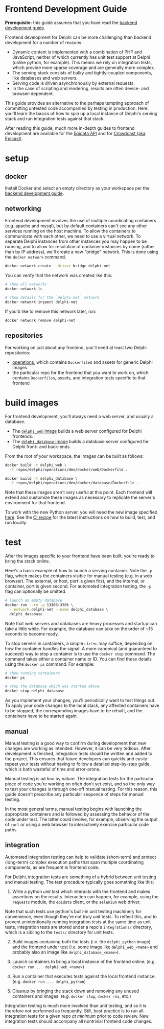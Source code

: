 # Frontend Development Guide

**Prerequisite:** this guide assumes that you have read the
[backend development guide](backend_development.md).

Frontend development for Delphi can be more challenging than backend
development for a number of reasons:

- Dynamic content is implemented with a combination of PHP and JavaScript,
  neither of which currently has unit test support at Delphi (unlike python,
  for example). This means we rely on integration tests, which provide more
  sparse coverage and are generally more complex.
- The serving stack consists of bulky and tightly-coupled components, like
  databases and web servers.
- Serving code is driven asynchronously by external requests.
- In the case of scripting and rendering, results are often device- and
  browser-dependent.

This guide provides an alternative to the perhaps tempting approach of
committing untested code accompanied by testing in production. Here, you'll
learn the basics of how to spin up a local instance of Delphi's serving stack
and run integration tests against that stack.

After reading this guide, much more in-depth guides to frontend development are
available for the
[Epidata API](https://github.com/cmu-delphi/delphi-epidata/blob/master/docs/epidata_development.md)
and for
[Crowdcast (aka Epicast)](https://github.com/cmu-delphi/www-epicast/blob/master/docs/epicast_development.md).

# setup

## docker

Install Docker and select an empty directory as your workspace per the
[backend development guide](backend_development.md#install-docker).

## networking

Frontend development involves the use of multiple coordinating containers (e.g.
apache and mysql), but by default containers can't see any other services
running on the host machine. To allow the containers to communicate with each
other, we need to use a virtual network. To separate Delphi instances from
other instances you may happen to be running, and to allow for resolution of
container instances by name (rather than by IP address), we'll create a new
"bridge" network. This is done using the `docker network` command.

```bash
docker network create --driver bridge delphi-net
```

You can verify that the network was created like this:

```bash
# show all networks
docker network ls

# show details for the `delphi-net` network
docker network inspect delphi-net
```

If you'd like to remove this network later, run:

```bash
docker network remove delphi-net
```

## repositories

For working on just about any frontend, you'll need at least two Delphi
repositories:

- [operations](https://github.com/cmu-delphi/operations), which contains
  `Dockerfile`s and assets for generic Delphi images
- the particular repo for the frontend that you want to work on, which contains
  `Dockerfile`s, assets, and integration tests specific to that frontend

# build images

For frontend development, you'll always need a web server, and usually a
database.

- The [`delphi_web` image](../dev/docker/web/README.md) builds a web server
  configured for Delphi frontends.
- The [`delphi_database` image](../dev/docker/database/README.md) builds a
  database server configured for Delphi front- and back-ends.

From the root of your workspace, the images can be built as follows:

```bash
docker build -t delphi_web \
  -f repos/delphi/operations/dev/docker/web/Dockerfile .

docker build -t delphi_database \
  -f repos/delphi/operations/dev/docker/database/Dockerfile .
```

Note that these images aren't very useful at this point. Each frontend will
extend and customize these images as necessary to replicate the server's
environment for that frontend.

To work with the new Python server, you will need the new image specified
[here](https://github.com/cmu-delphi/delphi-epidata/blob/76cc4c513fe1fa64eede08a6a9202aaa25e0dc1b/dev/docker/python/Dockerfile). See the [CI recipe](https://github.com/cmu-delphi/delphi-epidata/blob/76cc4c513fe1fa64eede08a6a9202aaa25e0dc1b/.github/workflows/ci.yaml#L54) for the latest instructions
on how to build, test, and run locally.

# test

After the images specific to your frontend have been built, you're ready to
bring the stack online.

Here's a basic example of how to launch a serving container. Note the `-p`
flag, which makes the containers visible for manual testing (e.g. in a web
browser). The external, or host, port is given first, and the internal, or
container, port is given second. For automated integration testing, the `-p`
flag can optionally be omitted.

```bash
# launch an empty database
docker run --rm -p 13306:3306 \
  --network delphi-net --name delphi_database \
  delphi_database
```

Note that web servers and databases are heavy processes and startup can take a
little while. For example, the database can take on the order of ~15 seconds to
become ready.

To stop servers in containers, a simple `ctrl+c` may suffice, depending on how
the container handles the signal. A more canonical (and guaranteed to succeed)
way to stop a container is to use the `docker stop` command. The command takes
either a container name or ID. You can find these details using the `docker ps`
command. For example:

```bash
# show running containers
docker ps

# stop the database which was started above
docker stop delphi_database
```

As you implement your changes, you'll periodically want to test things out. To
apply your code changes to the local stack, any affected containers have to be
stopped, the corresponding images have to be rebuilt, and the containers have
to be started again.

## manual

Manual testing is a good way to confirm during development that new changes are
working as intended. However, it can be very tedious. After development is
finished, integration tests should be written and added to the project. This
ensures that future developers can quickly and easily repeat your tests without
having to follow a detailed step-by-step guide, which is both wasteful of time
and error-prone.

Manual testing is ad hoc by nature. The integration tests for the particular
piece of code you're working on often don't yet exist, and so the only way to
test your changes is through one-off manual testing. For this reason, this
guide doesn't prescribe any particular sequence of steps for manual testing.

In the most general terms, manual testing begins with launching the appropriate
containers and is followed by assessing the behavior of the code under test.
The latter could involve, for example, observing the output of `curl` or using
a web browser to interactively exercise particular code paths.

## integration

Automated integration testing can help to validate (short-term) and protect
(long-term) complex execution paths that span multiple coordinating components,
as are frequent in frontend code.

For Delphi, integration tests are something of a hybrid between unit testing
and manual testing. The test procedure typically goes something like this:

1. Write a python _unit test_ which interacts with the frontend and makes
  assertions on the results. Interaction can happen, for example, using the
  `requests` module, the `epidata` client, or the `selenium` web driver.

  Note that such tests use python's built-in unit testing machinery for
  convenience, even though they're not truly unit tests. To reflect this, and
  to prevent unintentionally running integration tests at the same time as unit
  tests, integration tests are stored under a repo's `integrations/` directory,
  which is a sibling to the `tests/` directory for unit tests.

2. Build images containing both the tests (i.e. the `delphi_python` image) and
  the frontend under test (i.e. some image like `delphi_web_<name>` and
  probably also an image like `delphi_database_<name>`).

3. Launch containers to bring a local instance of the frontend online. (e.g.
  `docker run ... delphi_web_<name>`)

4. Run a container that executes tests against the local frontend instance.
  (e.g. `docker run ... delphi_python`)

5. Cleanup by bringing the stack down and removing any unused containers and
  images. (e.g. `docker stop`, `docker rmi`, etc.)

Integration testing is much more involved than unit testing, and so it is
therefore not performed as frequently. Still, best practice is to run all
integration tests for a given repo _at minimum_ prior to code review. New
integration tests should accompany all nontrivial frontend code changes.
